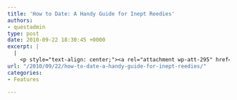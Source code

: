 ```yaml
---
title: 'How to Date: A Handy Guide for Inept Reedies'
authors:
- questadmin
type: post
date: 2010-09-22 18:30:45 +0000
excerpt: |
  |
    <p style="text-align: center;"><a rel="attachment wp-att-295" href="../wp-content/uploads/2010/09/dating-flowchart-revised.jpg"><img class="aligncenter size-full wp-image-295" title="dating-flowchart-revised" src="../wp-content/uploads/2010/09/dating-flowchart-revised.jpg" alt="" width="252" height="169" /></a></p>
url: "/2010/09/22/how-to-date-a-handy-guide-for-inept-reedies/"
categories:
- Features

---
```

<p style="text-align: center;">
  <a href="https://i2.wp.com/www.reedquest.org/wp-content/uploads/2010/09/dating-flowchart-revised.jpg"><img class="aligncenter size-full wp-image-295" title="How to Date: A Handy Guide for Inept Reedies. By Jamie Perkins." src="https://i2.wp.com/www.reedquest.org/wp-content/uploads/2010/09/dating-flowchart-revised.jpg?resize=560%2C375" alt="" data-recalc-dims="1" /></a>
</p>